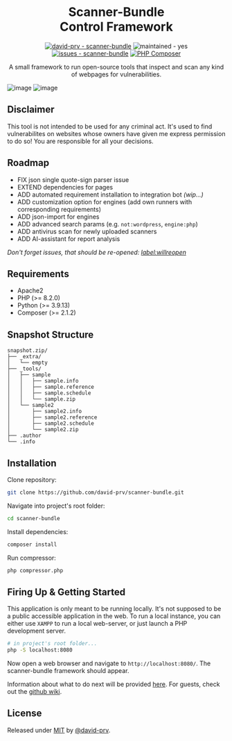 <h1 align="center">
 Scanner-Bundle<br/>
 Control Framework
</h1>
<p align="center">
 <a href="https://github.com/david-prv/scanner-bundle" title="Go to GitHub repo"><img src="https://img.shields.io/static/v1?label=david-prv&amp;message=scanner-bundle&amp;color=blue&amp;logo=github" alt="david-prv - scanner-bundle"></a>
 <img src="https://img.shields.io/badge/maintained-yes-blue" alt="maintained - yes">
 <a href="https://github.com/david-prv/scanner-bundle/issues"><img src="https://img.shields.io/github/issues/david-prv/scanner-bundle" alt="issues - scanner-bundle"></a>
 <a href="https://github.com/david-prv/scanner-bundle/actions/workflows/php.yml"><img src="https://github.com/david-prv/scanner-bundle/actions/workflows/php.yml/badge.svg" alt="PHP Composer"></a>
</p>
<p align="center">
 A small framework to run open-source tools that inspect and scan any kind of webpages for vulnerabilities.<br>
</p>

![image](https://github.com/david-prv/scanner-bundle/assets/66866223/9625b036-4691-431d-9568-1cfb5ef8189b)
![image](https://github.com/david-prv/scanner-bundle/assets/66866223/b2b8d76b-9043-40cf-9257-0fb34af3a922)


## Disclaimer

This tool is not intended to be used for any criminal act. It's used to find vulnerabilites on websites whose owners
have given me express permission to do so! You are responsible for all your decisions.

## Roadmap

- FIX json single quote-sign parser issue
- EXTEND dependencies for pages
- ADD automated requirement installation to integration bot *(wip...)*
- ADD customization option for engines (add own runners with corresponding requirements)
- ADD json-import for engines
- ADD advanced search params (e.g. `not:wordpress`, `engine:php`)
- ADD antivirus scan for newly uploaded scanners
- ADD AI-assistant for report analysis

*Don't forget issues, that should be
re-opened: [label:willreopen](https://github.com/david-prv/scanner-bundle/issues?q=is%3Aissue+label%3Awillreopen)*

## Requirements

- Apache2
- PHP (>= 8.2.0)
- Python (>= 3.9.13)
- Composer (>= 2.1.2)

## Snapshot Structure

```
snapshot.zip/
├── _extra/
│   └── empty
├── _tools/
│   ├── sample
│   │   ├── sample.info
│   │   ├── sample.reference
│   │   ├── sample.schedule
│   │   └── sample.zip
│   └── sample2
│       ├── sample2.info
│       ├── sample2.reference
│       ├── sample2.schedule
│       └── sample2.zip
├── .author
└── .info
```

## Installation

Clone repository:

```bash
git clone https://github.com/david-prv/scanner-bundle.git
```

Navigate into project's root folder:

```bash
cd scanner-bundle
```

Install dependencies:

```bash
composer install
```

Run compressor:

```bash
php compressor.php
```

## Firing Up & Getting Started

This application is only meant to be running locally. It's not supposed to be a public accessible application in the
web. To run a local instance, you can either use `XAMPP` to run a local web-server, or just launch a PHP development
server.

```bash
# in project's root folder...
php -S localhost:8080
```

Now open a web browser and navigate to `http://localhost:8080/`. The scanner-bundle framework should appear.

Information about what to do next will be
provided [here](https://wiki.etage-4.de/books/eigenentwicklung/chapter/scanner-bundle). For guests, check out
the [github wiki](/#).

## License

Released under [MIT](/LICENSE) by [@david-prv](https://github.com/david-prv).
